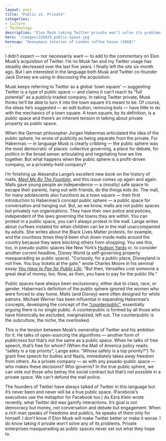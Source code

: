 ```yaml
---
layout: post
title: "Public vs. Private"
categories:
- Culture
- Technology
description: "Elon Musk taking Twitter private won’t solve its problems."
hero: '/images/220429_public-space.jpg'
herocap: "Anonymous interior of London coffee house (1668)"
---
```


I didn’t expect — nor necessarily want — to add to the commentary on Elon Musk’s acquisition of Twitter. I’m no Musk fan and my Twitter usage has steadily decreased over the last five years. I finally left the site six month ago. But I am interested in the language both Musk and Twitter co-founder Jack Dorsey are using in discussing the acquisition.

Musk keeps referring to Twitter as a global ‘town square’ —  suggesting Twitter is a type of public space — and claims it can’t reach its “full potential” as a publicly-traded company. In taking Twitter private, Musk thinks he’ll be able to turn it into the town square it’s meant to be. Of course, the ideas he’s suggested — an edit button, removing bots — have little to do with the mechanics of a town square. A town square, by its definition, is a *public* space and there’s an inherent tension in talking about private property as public space.

When the German philosopher Jurgen Habermas articulated the idea of the public sphere, he wrote of publicity as being separate from the private. For Habermas — in language Musk is clearly cribbing — the public sphere was the most democratic of places: collective governing, a place for debate, for *politics* in the broad sense: articulating and negotiating how we live together. But what happens when the public sphere is a profit-driven company, or a privately-held company?

I’m finishing up Alexandra Lange’s excellent new book on the history of malls, [*Meet Me By The Fountain*](https://amzn.to/3OH3SDP), and this issue comes up again and again. Malls gave young people an independence — a (mostly) safe space to escape their parents, hang out with friends, do the things kids do. The mall, for many adolescents also functions as a town square — their first introduction to Habermas’s concept public sphere — a public space for conversation and hanging out. But, as we know, malls are not public spaces but privately run organizations. They have their own police and policies, independent of the laws governing the towns they are within. You can protest in a public space, you can’t always protest in the mall. Lange writes about curfews instated for when children can be in the mall unaccompanied by adults. She writes about the Black Lives Matter protests, for example, and the countless times they’d been shut down inside malls around the country because they were blocking others from shopping. You see this, too, in pseudo-public spaces like New York’s [Hudson Yards](https://www.jarrettfuller.blog/2019/03/hudson-yards/) or, to consider another current headline, Disney World (a self-governing property masquerading as public space). “Curiously, for a public place, Disneyland is not free. You buy tickets at the gate,” wrote Charles Moore in his seminal essay [*You Have to Pay for Public Life*](https://placesjournal.org/article/you-still-have-to-pay-for-the-public-life/), “But then, Versailles cost someone a great deal of money, too. Now, as then, you have to pay for the public life.”

Public spaces have always been exclusionary, either due to class, race, or gender. Habermas’s definition of the public sphere ignored the women who were forced to stay home. Malls (and Disney) were often designed for white patrons. Michael Werner has been influential in expanding Habermas’s concepts, developing the concept of the [“counterpublic”](https://www.zonebooks.org/books/92-publics-and-counterpublics), essentially arguing there is no single public. A counterpublic is formed by all those who have historically be excluded, marginalized, left out. The counterpublic is the subculture, the niche, the overlooked.

This is the tension between Musk’s ownership of Twitter and his ambition for it. He talks of open-sourcing the algorithms — another form of *publicness* but that’s not the same as a public space. When he talks of free speech, that’s free for whom? (When the Mall of America policy reads: “safety is a top priority”, Lange asks: “*Whose* safety is a top priority?”) To grant free speech for bullies and Nazis, immediately takes away freedom from others. As a private company — as with any psuedo-public space — who makes these decisions? Who governs? In the true public sphere, we can vote out those who betray the social contract but that’s not possible in a private space. We can’t defund the mall police.

The founders of Twitter have always talked of Twitter in this language but it’s never been and never will be a true public space. (Facebook’s executives use the metaphor for Facebook too.) As Ezra Klein wrote recently, what Twitter did was gamify interactions. It’s goal is not democracy but money, not conversation and debate but engagement. When a rich man speaks of freedoms and publics, he speaks of them only for himself. I don’t know if Elon Musk will make Twitter better or make it worse. I do know taking it private won’t solve any of its problems. Private enterprises masquerading as public spaces never set out what they hope to.
